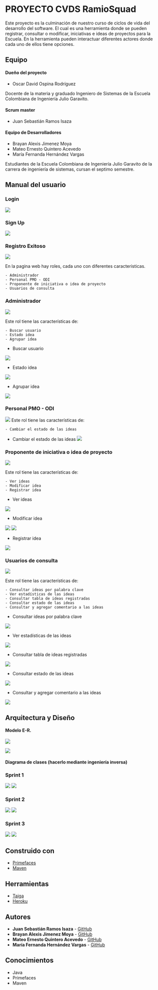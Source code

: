 # PROYECTO CVDS RamioSquad

Este proyecto es la culminación de nuestro curso de ciclos de vida del desarrollo del software. El cual es una herramienta donde se pueden registrar, consultar o modificar, iniciativas e ideas de proyectos para la Escuela. En la herramienta pueden interactuar diferentes actores donde cada uno de ellos tiene opciones.


## Equipo

#### Dueño del proyecto
* Oscar David Ospina Rodríguez

Docente de la materia y graduado Ingeniero de Sistemas de la Escuela Colombiana de Ingeniería Julio Garavito.

#### Scrum master
* Juan Sebastián Ramos Isaza

#### Equipo de Desarrolladores
* Brayan Alexis Jimenez Moya
* Mateo Ernesto Quintero Acevedo
* María Fernanda Hernández Vargas

Estudiantes de la Escuela Colombiana de Ingeniería Julio Garavito de la carrera de ingeniería de sistemas, cursan el septimo semestre.

## Manual del usuario

### Login
![](img/LOGIN/login.png)

### Sign Up
![](img/LOGIN/sign.png)

### Registro Exitoso
![](img/LOGIN/in.png)


En la pagina web hay roles, cada uno con diferentes caracteristicas.

```
- Administrador
- Personal PMO - ODI
- Proponente de iniciativa o idea de proyecto
- Usuarios de consulta
```

### Administrador 

![](img/ADMIN/welcome.png)

Este rol tiene las características de:

```
- Buscar usuario
- Estado idea
- Agrupar idea
```
* Buscar usuario

![](img/ADMIN/buscar.png)

* Estado idea

![](img/ADMIN/estado.png)

* Agrupar idea

![](img/ADMIN/join.png)

### Personal PMO - ODI

![](img/PMO/welcome.png)
Este rol tiene las características de:

```
- Cambiar el estado de las ideas
```
* Cambiar el estado de las ideas
![](img/PMO/ideas.png)

### Proponente de iniciativa o idea de proyecto

![](img/PROPONENTE/welcome.png)

Este rol tiene las características de:

```
- Ver ideas
- Modificar idea
- Registrar idea
```

* Ver ideas

![](img/PROPONENTE/ideas.png)

* Modificar idea

![](img/PROPONENTE/mod1.png)
![](img/PROPONENTE/modify.png)

* Registrar idea

![](img/PROPONENTE/regi.png)

### Usuarios de consulta

![](img/USUARIO/welcome.png)

Este rol tiene las características de:

```
- Consultar ideas por palabra clave
- Ver estadísticas de las ideas
- Consultar tabla de ideas registradas
- Consultar estado de las ideas
- Consultar y agregar comentario a las ideas
```

* Consultar ideas por palabra clave

![](img/USUARIO/consul.png)

* Ver estadísticas de las ideas

![](img/USUARIO/chart.png)

* Consultar tabla de ideas registradas

![](img/USUARIO/ideas.png)

* Consultar estado de las ideas

![](img/USUARIO/status.png)

* Consultar y agregar comentario a las ideas

![](img/USUARIO/view.png)

## Arquitectura y Diseño

#### Modelo E-R.

![](img/clases.png)

![](img/entidad.png)

#### Diagrama de clases (hacerlo mediante ingeniería inversa)

### Sprint 1

![](img/SPRINT/1.png)
![](img/SPRINT/S1.png)

### Sprint 2

![](img/SPRINT/2.png)
![](img/SPRINT/S2.png)

### Sprint 3

![](img/SPRINT/3.png)
![](img/SPRINT/S3.png)

## Construido con

* [Primefaces](https://www.primefaces.org/)
* [Maven](https://mvnrepository.com/)

## Herramientas

* [Taiga](https://tree.taiga.io/project/jsr25-plataforma-banco-de-iniciativas-de-proyectos/backlog) 
* [Heroku](https://proyecto-cvds-2020-1.herokuapp.com/) 

## Autores

* **Juan Sebastián Ramos Isaza** - [GitHub](https://github.com/jsr25)
* **Brayan Alexis Jimenez Moya** - [GitHub](https://github.com/BJM19)
* **Mateo Ernesto Quintero Acevedo** - [GitHub](https://github.com/mateo9931)
* **María Fernanda Hernández Vargas** - [GitHub](https://github.com/mariahv9)


## Conocimientos

* Java
* Primefaces
* Maven
